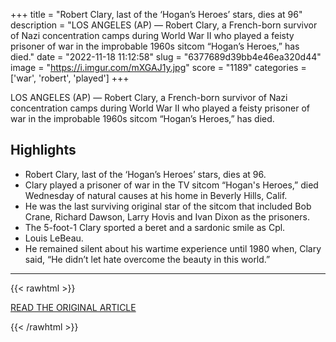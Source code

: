 +++
title = "Robert Clary, last of the ‘Hogan’s Heroes’ stars, dies at 96"
description = "LOS ANGELES (AP) — Robert Clary, a French-born survivor of Nazi concentration camps during World War II who played a feisty prisoner of war in the improbable 1960s sitcom “Hogan’s Heroes,” has died."
date = "2022-11-18 11:12:58"
slug = "6377689d39bb4e46ea320d44"
image = "https://i.imgur.com/mXGAJ1y.jpg"
score = "1189"
categories = ['war', 'robert', 'played']
+++

LOS ANGELES (AP) — Robert Clary, a French-born survivor of Nazi concentration camps during World War II who played a feisty prisoner of war in the improbable 1960s sitcom “Hogan’s Heroes,” has died.

## Highlights

- Robert Clary, last of the ‘Hogan’s Heroes’ stars, dies at 96.
- Clary played a prisoner of war in the TV sitcom “Hogan's Heroes,” died Wednesday of natural causes at his home in Beverly Hills, Calif.
- He was the last surviving original star of the sitcom that included Bob Crane, Richard Dawson, Larry Hovis and Ivan Dixon as the prisoners.
- The 5-foot-1 Clary sported a beret and a sardonic smile as Cpl.
- Louis LeBeau.
- He remained silent about his wartime experience until 1980 when, Clary said, “He didn’t let hate overcome the beauty in this world.”

---

{{< rawhtml >}}
  <p class="article-category">
    <a target="_blank" href="https://apnews.com/article/entertainment-europe-obituaries-sitcoms-d4d90b6a9548bc50f36354794ac7cdf4">READ THE ORIGINAL ARTICLE</a>
  </p>
{{< /rawhtml >}}
